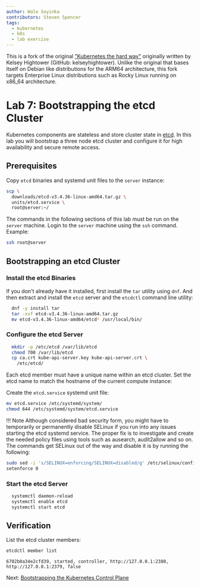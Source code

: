 ```yaml
---
author: Wale Soyinka
contributors: Steven Spencer
tags:
  - kubernetes
  - k8s
  - lab exercise
---
```


This is a fork of the original ["Kubernetes the hard way"](https://github.com/kelseyhightower/kubernetes-the-hard-way) originally written by Kelsey Hightower (GitHub: kelseyhightower).
Unlike the original that bases itself on Debian like distributions for the ARM64 architecture, this fork targets Enterprise Linux distributions such as Rocky Linux running on x86_64 architecture.

# Lab 7: Bootstrapping the etcd Cluster

Kubernetes components are stateless and store cluster state in [etcd](https://github.com/etcd-io/etcd). In this lab you will bootstrap a three node etcd cluster and configure it for high availability and secure remote access.

## Prerequisites

Copy `etcd` binaries and systemd unit files to the `server` instance:

```bash
scp \
  downloads/etcd-v3.4.36-linux-amd64.tar.gz \
  units/etcd.service \
  root@server:~/
```

The commands in the following sections of this lab must be run on the `server` machine. Login to the `server` machine using the `ssh` command. Example:

```bash
ssh root@server
```

## Bootstrapping an etcd Cluster

### Install the etcd Binaries

If you don't already have it installed, first install the `tar` utility using `dnf`. And then extract and install the `etcd` server and the `etcdctl` command line utility:

```bash
  dnf -y install tar
  tar -xvf etcd-v3.4.36-linux-amd64.tar.gz
  mv etcd-v3.4.36-linux-amd64/etcd* /usr/local/bin/
```

### Configure the etcd Server

```bash
  mkdir -p /etc/etcd /var/lib/etcd
  chmod 700 /var/lib/etcd
  cp ca.crt kube-api-server.key kube-api-server.crt \
    /etc/etcd/
```

Each etcd member must have a unique name within an etcd cluster. Set the etcd name to match the hostname of the current compute instance:

Create the `etcd.service` systemd unit file:

```bash
mv etcd.service /etc/systemd/system/
chmod 644 /etc/systemd/system/etcd.service
```

!!! Note
  Although considered bad security form, you might have to temporarily or permanently disable SELinux if you run into any issues starting the etcd systemd service. The proper fix is to investigate and create the needed policy files using tools such as ausearch, audit2allow and so on.  
  The commands get SELinux out of the way and disable it is by running the following:
  
  ```bash
  sudo sed -i 's/SELINUX=enforcing/SELINUX=disabled/g' /etc/selinux/config
  setenforce 0
  ```

### Start the etcd Server

```bash
  systemctl daemon-reload
  systemctl enable etcd
  systemctl start etcd
```

## Verification

List the etcd cluster members:

```bash
etcdctl member list
```

```text
6702b0a34e2cfd39, started, controller, http://127.0.0.1:2380, http://127.0.0.1:2379, false
```

Next: [Bootstrapping the Kubernetes Control Plane](lab8-bootstrapping-kubernetes-controllers.md)
